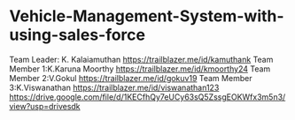 # Vehicle-Management-System-with-using-sales-force
Team Leader: K. Kalaiamuthan https://trailblazer.me/id/kamuthank
Team Member 1:K.Karuna Moorthy https://trailblazer.me/id/kmoorthy24
Team Member 2:V.Gokul https://trailblazer.me/id/gokuv19
Team Member 3:K.Viswanathan https://trailblazer.me/id/viswanathan123
https://drive.google.com/file/d/1KECfhQy7eUCy63sQ5ZssgEOKWfx3m5n3/view?usp=drivesdk
